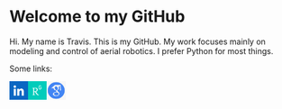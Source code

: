 # Welcome to my GitHub

Hi. My name is Travis. This is my GitHub. My work focuses mainly on modeling and control of aerial robotics. I prefer Python for most things. 

Some links:

<a href="https://www.linkedin.com/in/p-travis-jardine-403b3a148"><img src="https://github.com/tjards/tjards/blob/main/linkedin2.png" align="left" height="33" ></a>
<a href="https://www.researchgate.net/profile/Peter-Jardine"><img src="https://github.com/tjards/tjards/blob/main/RG2.png" align="left" height="33" ></a>
<a href="https://scholar.google.com/citations?hl=en&user=RGlv4ZUAAAAJ&view_op=list_works&sortby=pubdate"><img src="https://github.com/tjards/tjards/blob/main/GS2.png" align="left" height="33"></a>







